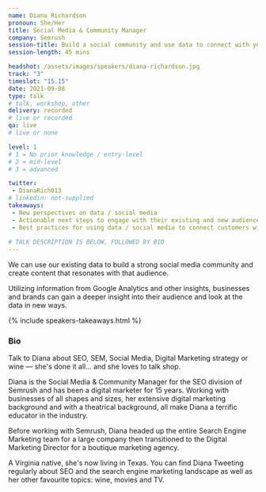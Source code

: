 ```yaml
---
name: Diana Richardson
pronoun: She/Her
title: Social Media & Community Manager
company: Semrush
session-title: Build a social community and use data to connect with your audience
session-length: 45 mins

headshot: /assets/images/speakers/diana-richardson.jpg
track: "3"
timeslot: "15.15"
date: 2021-09-08
type: talk
# talk, workshop, other
delivery: recorded
# live or recorded
qa: live
# live or none

level: 1
# 1 = No prior knowledge / entry-level
# 2 = mid-level
# 3 = advanced

twitter:
 - DianaRich013
# linkedin: not-supplied
takeaways:
 - New perspectives on data / social media
 - Actionable next steps to engage with their existing and new audience members
 - Best practices for using data / social media to connect customers with their brands
 
# TALK DESCRIPTION IS BELOW, FOLLOWED BY BIO
---
```


We can use our existing data to build a strong social media community and create content that resonates with that audience. 

Utilizing information from Google Analytics and other insights, businesses and brands can gain a deeper insight into their audience and look at the data in new ways.

{% include speakers-takeaways.html %}

<h3>Bio</h3>
Talk to Diana about SEO, SEM, Social Media, Digital Marketing strategy or wine — she's done it all... and she loves to talk shop. 

Diana is the Social Media & Community Manager for the SEO division of Semrush and has been a digital marketer for 15 years. Working with businesses of all shapes and sizes, her extensive digital marketing background and with a theatrical background, all make Diana a terrific educator in the industry.  

Before working with Semrush, Diana headed up the entire Search Engine Marketing team for a large company then transitioned to the Digital Marketing Director for a boutique marketing agency. 

A Virginia native, she's now living in Texas. You can find Diana Tweeting regularly about SEO and the search engine marketing landscape as well as her other favourite topics: wine, movies and TV.